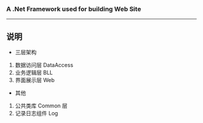 ### A .Net Framework used for building Web Site
---

## 说明

* 三层架构

1. 数据访问层 DataAccess
2. 业务逻辑层 BLL
3. 界面展示层 Web

* 其他

1. 公共类库 Common 层
2. 记录日志组件 Log



